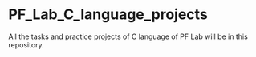 # PF_Lab_C_language_projects
All the tasks and practice projects of C language of PF Lab will be in this repository. 
